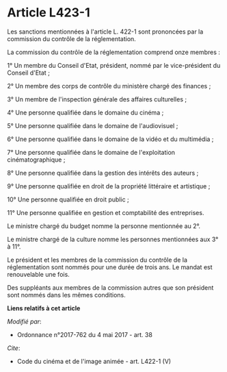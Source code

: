 # Article L423-1

Les sanctions mentionnées à l'article L. 422-1 sont prononcées par la commission du contrôle de la réglementation. 

La commission du contrôle de la réglementation comprend onze membres : 

1° Un membre du Conseil d'Etat, président, nommé par le vice-président du Conseil d'Etat ; 

2° Un membre des corps de contrôle du ministère chargé des finances ; 

3° Un membre de l'inspection générale des affaires culturelles ; 

4° Une personne qualifiée dans le domaine du cinéma ; 

5° Une personne qualifiée dans le domaine de l'audiovisuel ; 

6° Une personne qualifiée dans le domaine de la vidéo et du multimédia ; 

7° Une personne qualifiée dans le domaine de l'exploitation cinématographique ; 

8° Une personne qualifiée dans la gestion des intérêts des auteurs ; 

9° Une personne qualifiée en droit de la propriété littéraire et artistique ; 

10° Une personne qualifiée en droit public ; 

11° Une personne qualifiée en gestion et comptabilité des entreprises. 

Le ministre chargé du budget nomme la personne mentionnée au 2°. 

Le ministre chargé de la culture nomme les personnes mentionnées aux 3° à 11°. 

Le président et les membres de la commission du contrôle de la réglementation sont nommés pour une durée de trois ans. Le
mandat est renouvelable une fois. 

Des suppléants aux membres de la commission autres que son président sont nommés dans les mêmes conditions.

**Liens relatifs à cet article**

_Modifié par_:

  - Ordonnance n°2017-762 du 4 mai 2017 - art. 38

_Cite_:

  - Code du cinéma et de l'image animée - art. L422-1 (V)

